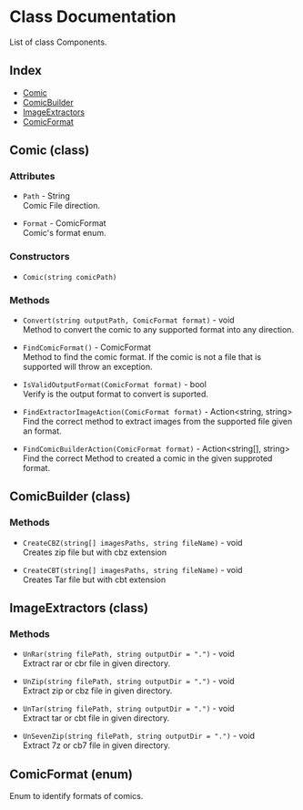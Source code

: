 # Class Documentation

List of class Components.

## Index

* [Comic](#comic-class)
* [ComicBuilder](#comicbuilder-class)
* [ImageExtractors](#imageextractors-class)
* [ComicFormat](#comicformat-enum)

## Comic (class)

### Attributes

* `Path` - String <br/>
  Comic File direction.

* `Format` - ComicFormat <br/>
  Comic's format enum.

### Constructors

* `Comic(string comicPath)`

### Methods

* `Convert(string outputPath, ComicFormat format)` - void <br/>
  Method to convert the comic to any supported format into any direction.

* `FindComicFormat()` - ComicFormat <br/>
  Method to find the comic format. If the comic is not a file that is supported will throw an exception.

* `IsValidOutputFormat(ComicFormat format)` - bool <br/>
  Verify is the output format to convert is suported.

* `FindExtractorImageAction(ComicFormat format)` - Action<string, string> <br/>
  Find the correct method to extract images from the supported file given an format.

* `FindComicBuilderAction(ComicFormat format)` - Action<string[], string> <br/>
  Find the correct Method to created a comic in the given supproted format.

## ComicBuilder (class)

### Methods

* `CreateCBZ(string[] imagesPaths, string fileName)` - void <br/>
  Creates zip file but with cbz extension

* `CreateCBT(string[] imagesPaths, string fileName)` - void <br/>
  Creates Tar file but with cbt extension

## ImageExtractors (class)

### Methods

* `UnRar(string filePath, string outputDir = ".")` - void <br/>
Extract rar or cbr file in given directory.

* `UnZip(string filePath, string outputDir = ".")` - void <br/>
Extract zip or cbz file in given directory.

* `UnTar(string filePath, string outputDir = ".")` - void <br/>
Extract tar or cbt file in given directory.

* `UnSevenZip(string filePath, string outputDir = ".")` - void <br/>
Extract 7z or cb7 file in given directory.

## ComicFormat (enum)

Enum to identify formats of comics.

